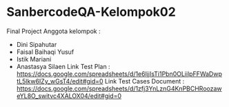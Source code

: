# SanbercodeQA-Kelompok02
Final Project
Anggota kelompok :
- Dini Sipahutar
- Faisal Baihaqi Yusuf
- Istik Mariani
- Anastasya Silaen
Link Test Plan : https://docs.google.com/spreadsheets/d/1e6ljjIsTi1Pbn0OLiilpFFWaDwptL5lkw6IZy_wGsT4/edit#gid=0
Link Test Cases Document : https://docs.google.com/spreadsheets/d/1zfj3YnLznG4KnPBCHRoozaweYL8O_switvc4XALOX04/edit#gid=0
